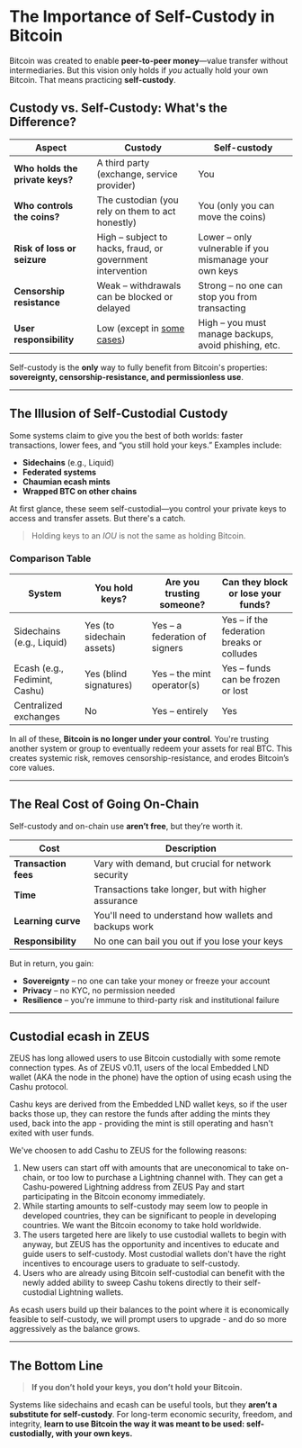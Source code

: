 # The Importance of Self-Custody in Bitcoin

Bitcoin was created to enable **peer-to-peer money**—value transfer without intermediaries. But this vision only holds if *you* actually hold your own Bitcoin. That means practicing **self-custody**.

## Custody vs. Self-Custody: What's the Difference?

| Aspect | Custody | Self-custody |
|--------|---------|--------------|
| **Who holds the private keys?** | A third party (exchange, service provider) | You |
| **Who controls the coins?** | The custodian (you rely on them to act honestly) | You (only you can move the coins) |
| **Risk of loss or seizure** | High – subject to hacks, fraud, or government intervention | Lower – only vulnerable if you mismanage your own keys |
| **Censorship resistance** | Weak – withdrawals can be blocked or delayed | Strong – no one can stop you from transacting |
| **User responsibility** | Low (except in [some cases](#the-illusion-of-self-custodial-custody)) | High – you must manage backups, avoid phishing, etc. |

Self-custody is the **only** way to fully benefit from Bitcoin's properties: **sovereignty, censorship-resistance, and permissionless use**.

---

## The Illusion of Self-Custodial Custody

Some systems claim to give you the best of both worlds: faster transactions, lower fees, and “you still hold your keys.” Examples include:

- **Sidechains** (e.g., Liquid)
- **Federated systems**
- **Chaumian ecash mints**
- **Wrapped BTC on other chains**

At first glance, these seem self-custodial—you control your private keys to access and transfer assets. But there's a catch.

> Holding keys to an *IOU* is not the same as holding Bitcoin.

### Comparison Table

| System | You hold keys? | Are you trusting someone? | Can they block or lose your funds? |
|--------|----------------|----------------------------|-----------------------------------|
| Sidechains (e.g., Liquid) | Yes (to sidechain assets) | Yes – a federation of signers | Yes – if the federation breaks or colludes |
| Ecash (e.g., Fedimint, Cashu) | Yes (blind signatures) | Yes – the mint operator(s) | Yes – funds can be frozen or lost |
| Centralized exchanges | No | Yes – entirely | Yes |

In all of these, **Bitcoin is no longer under your control**. You're trusting another system or group to eventually redeem your assets for real BTC. This creates systemic risk, removes censorship-resistance, and erodes Bitcoin’s core values.

---

## The Real Cost of Going On-Chain

Self-custody and on-chain use **aren’t free**, but they’re worth it.

| Cost | Description |
|------|-------------|
| **Transaction fees** | Vary with demand, but crucial for network security |
| **Time** | Transactions take longer, but with higher assurance |
| **Learning curve** | You'll need to understand how wallets and backups work |
| **Responsibility** | No one can bail you out if you lose your keys |

But in return, you gain:

- **Sovereignty** – no one can take your money or freeze your account
- **Privacy** – no KYC, no permission needed
- **Resilience** – you're immune to third-party risk and institutional failure

---

## Custodial ecash in ZEUS

ZEUS has long allowed users to use Bitcoin custodially with some remote connection types. As of ZEUS v0.11, users of the local Embedded LND wallet (AKA the node in the phone) have the option of using ecash using the Cashu protocol.

Cashu keys are derived from the Embedded LND wallet keys, so if the user backs those up, they can restore the funds after adding the mints they used, back into the app - providing the mint is still operating and hasn't exited with user funds.

We've choosen to add Cashu to ZEUS for the following reasons:

1. New users can start off with amounts that are uneconomical to take on-chain, or too low to purchase a Lightning channel with. They can get a Cashu-powered Lightning address from ZEUS Pay and start participating in the Bitcoin economy immediately.
2. While starting amounts to self-custody may seem low to people in developed countries, they can be significant to people in developing countries. We want the Bitcoin economy to take hold worldwide.
3. The users targeted here are likely to use custodial wallets to begin with anyway, but ZEUS has the opportunity and incentives to educate and guide users to self-custody. Most custodial wallets don't have the right incentives to encourage users to graduate to self-custody.
4. Users who are already using Bitcoin self-custodial can benefit with the newly added ability to sweep Cashu tokens directly to their self-custodial Lightning wallets.

As ecash users build up their balances to the point where it is economically feasible to self-custody, we will prompt users to upgrade - and do so more aggressively as the balance grows.

---

## The Bottom Line

> **If you don’t hold your keys, you don’t hold your Bitcoin.**

Systems like sidechains and ecash can be useful tools, but they **aren’t a substitute for self-custody**. For long-term economic security, freedom, and integrity, **learn to use Bitcoin the way it was meant to be used: self-custodially, with your own keys.**
